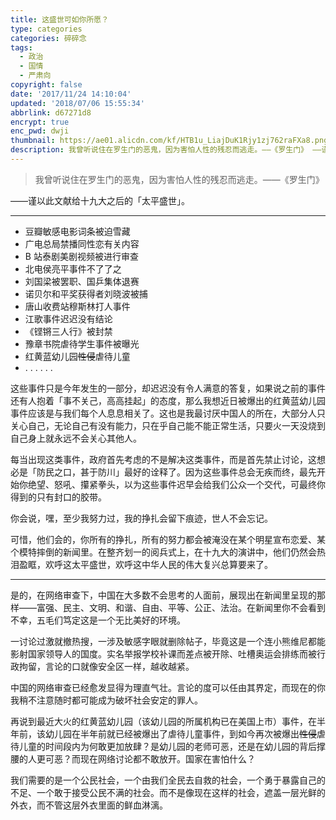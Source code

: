 ```yaml
---
title: 这盛世可如你所愿？
type: categories
categories: 碎碎念
tags:
  - 政治
  - 国情
  - 严肃向
copyright: false
date: '2017/11/24 14:10:04'
updated: '2018/07/06 15:55:34'
abbrlink: d67271d8
encrypt: true
enc_pwd: dwji
thumbnail: https://ae01.alicdn.com/kf/HTB1u_LiajDuK1Rjy1zj762raFXa8.png
description: 我曾听说住在罗生门的恶鬼，因为害怕人性的残忍而逃走。——《罗生门》 ——谨以此文献给十九大之后的「太平盛世」。
---
```


> 我曾听说住在罗生门的恶鬼，因为害怕人性的残忍而逃走。——《罗生门》

——谨以此文献给十九大之后的「太平盛世」。

<!-- more -->

---

- 豆瓣敏感电影词条被迫雪藏
- 广电总局禁播同性恋有关内容
- B 站泰剧美剧视频被进行审查
- 北电侯亮平事件不了了之
- 刘国梁被罢职、国乒集体退赛
- 诺贝尔和平奖获得者刘晓波被捕
- 唐山收费站穆斯林打人事件
- 江歌事件迟迟没有结论
- 《铿锵三人行》被封禁
- 豫章书院虐待学生事件被曝光
- 红黄蓝幼儿园~~性侵~~虐待儿童
- . . . . . .

这些事件只是今年发生的一部分，却迟迟没有令人满意的答复，如果说之前的事件还有人抱着「事不关己，高高挂起」的态度，那么我想近日被爆出的红黄蓝幼儿园事件应该是与我们每个人息息相关了。这也是我最讨厌中国人的所在，大部分人只关心自己，无论自己有没有能力，只在乎自己能不能正常生活，只要火一天没烧到自己身上就永远不会关心其他人。

每当出现这类事件，政府首先考虑的不是解决这类事件，而是首先禁止讨论，这想必是「防民之口，甚于防川」最好的诠释了。因为这些事件总会无疾而终，最先开始你绝望、怒吼、攥紧拳头，以为这些事件迟早会给我们公众一个交代，可最终你得到的只有封口的胶带。

你会说，嘿，至少我努力过，我的挣扎会留下痕迹，世人不会忘记。

可惜，他们会的，你所有的挣扎，所有的努力都会被淹没在某个明星宣布恋爱、某个模特摔倒的新闻里。在整齐划一的阅兵式上，在十九大的演讲中，他们仍然会热泪盈眶，欢呼这太平盛世，欢呼这中华人民的伟大复兴总算要来了。

---

是的，在网络审查下，中国在大多数不会思考的人面前，展现出在新闻里呈现的那样——富强、民主、文明、和谐、自由、平等、公正、法治。在新闻里你不会看到不幸，五毛们笃定这是一个无比美好的环境。

一讨论过激就撤热搜，一涉及敏感字眼就删除帖子，毕竟这是一个连小熊维尼都能影射国家领导人的国度。实名举报学校补课而差点被开除、吐槽奥运会排练而被行政拘留，言论的口就像安全区一样，越收越紧。

中国的网络审查已经愈发显得为理直气壮。言论的度可以任由其界定，而现在的你我稍不注意随时都可能成为破坏社会安定的罪人。

再说到最近大火的红黄蓝幼儿园（该幼儿园的所属机构已在美国上市）事件，在半年前，该幼儿园在半年前就已经被爆出了虐待儿童事件，到如今再次被爆出~~性侵~~虐待儿童的时间段内为何敢更加放肆？是幼儿园的老师可恶，还是在幼儿园的背后撑腰的人更可恶？而现在网络讨论都不敢放开。国家在害怕什么？

我们需要的是一个公民社会，一个由我们全民去自救的社会，一个勇于暴露自己的不足、一个敢于接受公民不满的社会。而不是像现在这样的社会，遮盖一层光鲜的外衣，而不管这层外衣里面的鲜血淋漓。
